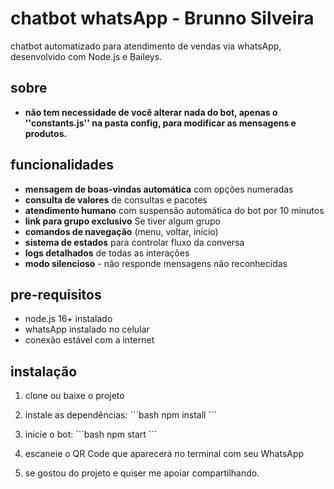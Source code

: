 # chatbot whatsApp - Brunno Silveira

chatbot automatizado para atendimento de vendas via whatsApp, desenvolvido com Node.js e Baileys.

## sobre

- **não tem necessidade de você alterar nada do bot, apenas o ''constants.js'' na pasta config, para modificar as mensagens e produtos.**

## funcionalidades

- **mensagem de boas-vindas automática** com opções numeradas
- **consulta de valores** de consultas e pacotes
- **atendimento humano** com suspensão automática do bot por 10 minutos
- **link para grupo exclusivo** Se tiver algum grupo
- **comandos de navegação** (menu, voltar, início)
- **sistema de estados** para controlar fluxo da conversa
- **logs detalhados** de todas as interações
- **modo silencioso** - não responde mensagens não reconhecidas

## pre-requisitos

- node.js 16+ instalado
- whatsApp instalado no celular
- conexão estável com a internet

## instalação

1. clone ou baixe o projeto
2. instale as dependências:
   \`\`\`bash
   npm install
   \`\`\`

3. inicie o bot:
   \`\`\`bash
   npm start
   \`\`\`

4. escaneie o QR Code que aparecerá no terminal com seu WhatsApp

5. se gostou do projeto e quiser me apoiar compartilhando.


